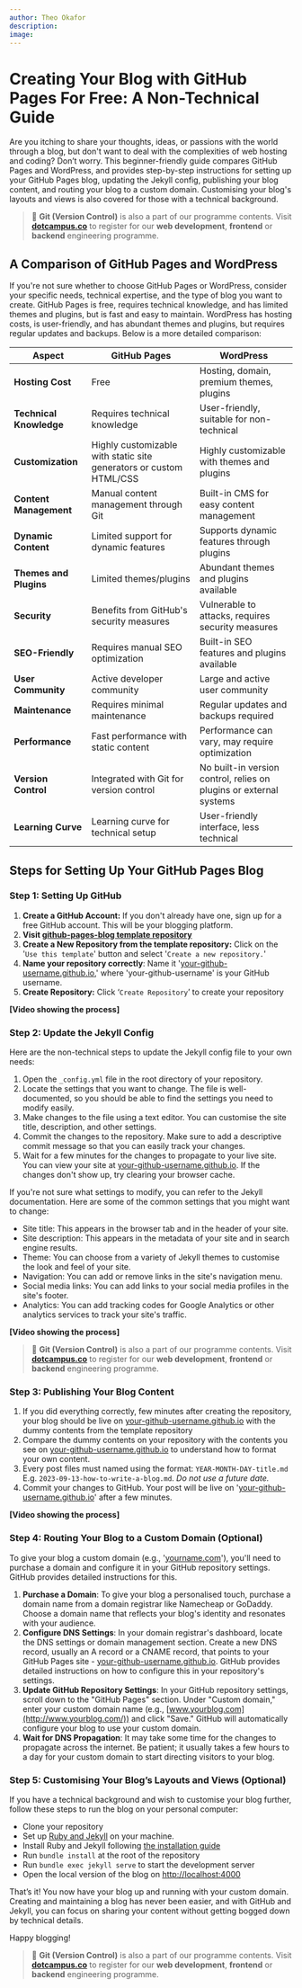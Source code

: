 ```yaml
---
author: Theo Okafor
description:
image:
---
```


# Creating Your Blog with GitHub Pages For Free: A Non-Technical Guide

Are you itching to share your thoughts, ideas, or passions with the world through a blog, but don't want to deal with the complexities of web hosting and coding? Don’t worry. This beginner-friendly guide compares GitHub Pages and WordPress, and provides step-by-step instructions for setting up your GitHub Pages blog, updating the Jekyll config, publishing your blog content, and routing your blog to a custom domain. Customising your blog's layouts and views is also covered for those with a technical background.

> 📢 **Git (Version Control)** is also a part of our programme contents. Visit [**dotcampus.co**](http://dotcampus.co) to register for our **web development**, **frontend** or **backend** engineering programme.

## A Comparison of GitHub Pages and WordPress

If you're not sure whether to choose GitHub Pages or WordPress, consider your specific needs, technical expertise, and the type of blog you want to create. GitHub Pages is free, requires technical knowledge, and has limited themes and plugins, but is fast and easy to maintain. WordPress has hosting costs, is user-friendly, and has abundant themes and plugins, but requires regular updates and backups. Below is a more detailed comparison:

| Aspect                   | GitHub Pages                             | WordPress                                    |
|--------------------------|------------------------------------------|----------------------------------------------|
| **Hosting Cost**         | Free                                     | Hosting, domain, premium themes, plugins    |
| **Technical Knowledge**  | Requires technical knowledge             | User-friendly, suitable for non-technical   |
| **Customization**        | Highly customizable with static site generators or custom HTML/CSS | Highly customizable with themes and plugins |
| **Content Management**   | Manual content management through Git    | Built-in CMS for easy content management     |
| **Dynamic Content**      | Limited support for dynamic features     | Supports dynamic features through plugins   |
| **Themes and Plugins**   | Limited themes/plugins                   | Abundant themes and plugins available       |
| **Security**             | Benefits from GitHub's security measures | Vulnerable to attacks, requires security measures |
| **SEO-Friendly**         | Requires manual SEO optimization         | Built-in SEO features and plugins available |
| **User Community**       | Active developer community               | Large and active user community              |
| **Maintenance**          | Requires minimal maintenance             | Regular updates and backups required        |
| **Performance**          | Fast performance with static content     | Performance can vary, may require optimization |
| **Version Control**      | Integrated with Git for version control  | No built-in version control, relies on plugins or external systems |
| **Learning Curve**       | Learning curve for technical setup       | User-friendly interface, less technical      |

## Steps for Setting Up Your GitHub Pages Blog

### **Step 1: Setting Up GitHub**

1. **Create a GitHub Account:** If you don't already have one, sign up for a free GitHub account. This will be your blogging platform.
2. **Visit [github-pages-blog template repository](https://github.com/TheoOkafor/github-pages-blog)**
3. **Create a New Repository from the template repository:** Click on the '`Use this template`' button and select '`Create a new repository.`'
4. **Name your repository correctly**: Name it '[your-github-username.github.io](http://your-github-username.github.io/),' where 'your-github-username' is your GitHub username.
5. **Create Repository:** Click ‘`Create Repository`’ to create your repository

**[Video showing the process]**

### **Step 2: Update the Jekyll Config**

Here are the non-technical steps to update the Jekyll config file to your own needs:

1. Open the `_config.yml` file in the root directory of your repository.
2. Locate the settings that you want to change. The file is well-documented, so you should be able to find the settings you need to modify easily.
3. Make changes to the file using a text editor. You can customise the site title, description, and other settings.
4. Commit the changes to the repository. Make sure to add a descriptive commit message so that you can easily track your changes.
5. Wait for a few minutes for the changes to propagate to your live site. You can view your site at [your-github-username.github.io](http://your-github-username.github.io/). If the changes don't show up, try clearing your browser cache.

If you're not sure what settings to modify, you can refer to the Jekyll documentation.
Here are some of the common settings that you might want to change:

- Site title: This appears in the browser tab and in the header of your site.
- Site description: This appears in the metadata of your site and in search engine results.
- Theme: You can choose from a variety of Jekyll themes to customise the look and feel of your site.
- Navigation: You can add or remove links in the site's navigation menu.
- Social media links: You can add links to your social media profiles in the site's footer.
- Analytics: You can add tracking codes for Google Analytics or other analytics services to track your site's traffic.

**[Video showing the process]**

> 📢 **Git (Version Control)** is also a part of our programme contents. Visit [**dotcampus.co**](http://dotcampus.co) to register for our **web development**, **frontend** or **backend** engineering programme.

### **Step 3: Publishing Your Blog Content**

1. If you did everything correctly, few minutes after creating the repository, your blog should be live on [your-github-username.github.io](http://your-github-username.github.io/) with the dummy contents from the template repository
2. Compare the dummy contents on your repository with the contents you see on [your-github-username.github.io](http://your-github-username.github.io/) to understand how to format your own content.
3. Every post files must named using the format: `YEAR-MONTH-DAY-title.md` E.g. `2023-09-13-how-to-write-a-blog.md`. *Do not use a future date.*
4. Commit your changes to GitHub. Your post will be live on '[your-github-username.github.io](http://your-github-username.github.io/)' after a few minutes.

**[Video showing the process]**

### Step 4: Routing Your Blog to a Custom Domain (Optional)

To give your blog a custom domain (e.g., '[yourname.com](http://yourname.com/)'), you'll need to purchase a domain and configure it in your GitHub repository settings. GitHub provides detailed instructions for this.

1. **Purchase a Domain**: To give your blog a personalised touch, purchase a domain name from a domain registrar like Namecheap or GoDaddy. Choose a domain name that reflects your blog's identity and resonates with your audience.
2. **Configure DNS Settings**: In your domain registrar's dashboard, locate the DNS settings or domain management section. Create a new DNS record, usually an A record or a CNAME record, that points to your GitHub Pages site -  [your-github-username.github.io](http://your-github-username.github.io/). GitHub provides detailed instructions on how to configure this in your repository's settings.
3. **Update GitHub Repository Settings**: In your GitHub repository settings, scroll down to the "GitHub Pages" section. Under "Custom domain," enter your custom domain name (e.g., [www.yourblog.com](http://www.yourblog.com/)) and click "Save." GitHub will automatically configure your blog to use your custom domain.
4. **Wait for DNS Propagation**: It may take some time for the changes to propagate across the internet. Be patient; it usually takes a few hours to a day for your custom domain to start directing visitors to your blog.

### Step 5: Customising Your Blog’s Layouts and Views (Optional)

If you have a technical background and wish to customise your blog further, follow these steps to run the blog on your personal computer:

- Clone your repository
- Set up [Ruby and Jekyll](https://jekyllrb.com/docs/installation/) on your machine.
- Install Ruby and Jekyll following [the installation guide](https://jekyllrb.com/docs/installation/)
- Run `bundle install` at the root of the repository
- Run `bundle exec jekyll serve` to start the development server
- Open the local version of the blog on [http://localhost:4000](http://localhost:4000/)

That’s it! You now have your blog up and running with your custom domain. Creating and maintaining a blog has never been easier, and with GitHub and Jekyll, you can focus on sharing your content without getting bogged down by technical details.

Happy blogging!

> 📢 **Git (Version Control)** is also a part of our programme contents. Visit [**dotcampus.co**](http://dotcampus.co) to register for our **web development**, **frontend** or **backend** engineering programme.
